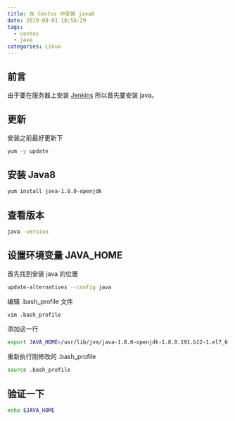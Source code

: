 ```yaml
---
title: 在 Centos 中安装 java8
date: 2019-08-01 18:56:29
tags:
  - centos
  - java
categories: Linux
---
```


## 前言

由于要在服务器上安装 [Jenkins](https://jenkins.io/zh/) 所以首先要安装 java。

## 更新

安装之前最好更新下

```bash
yum -y update
```

## 安装 Java8

```bash
yum install java-1.8.0-openjdk
```

## 查看版本

```bash
java -version
```

## 设置环境变量 JAVA_HOME

首先找到安装 java 的位置

```bash
update-alternatives --config java
```

编辑 .bash_profile 文件

```bash
vim .bash_profile
```

添加这一行

```bash
export JAVA_HOME=/usr/lib/jvm/java-1.8.0-openjdk-1.8.0.191.b12-1.el7_6.x86_64/jre/bin/java
```

重新执行刚修改的 .bash_profile

```bash
source .bash_profile
```

## 验证一下

```bash
echo $JAVA_HOME
```
